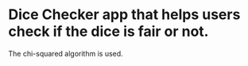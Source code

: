 # Dice Checker app that helps users check if the dice is fair or not.

The chi-squared algorithm is used.
